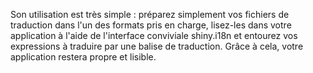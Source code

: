 Son utilisation est très simple : préparez simplement vos fichiers de traduction dans l'un des formats pris en charge, lisez-les dans votre application à l'aide de l'interface conviviale shiny.i18n et entourez vos expressions à traduire par une balise de traduction. Grâce à cela, votre application restera propre et lisible.